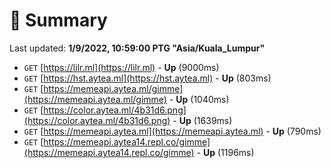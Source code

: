 # 📖 Summary
Last updated: **1/9/2022, 10:59:00 PTG "Asia/Kuala_Lumpur"**

- `GET` [https://lilr.ml](https://lilr.ml) - **Up** (9000ms)
- `GET` [https://hst.aytea.ml](https://hst.aytea.ml) - **Up** (803ms)
- `GET` [https://memeapi.aytea.ml/gimme](https://memeapi.aytea.ml/gimme) - **Up** (1040ms)
- `GET` [https://color.aytea.ml/4b31d6.png](https://color.aytea.ml/4b31d6.png) - **Up** (1639ms)
- `GET` [https://memeapi.aytea.ml](https://memeapi.aytea.ml) - **Up** (790ms)
- `GET` [https://memeapi.aytea14.repl.co/gimme](https://memeapi.aytea14.repl.co/gimme) - **Up** (1196ms)
